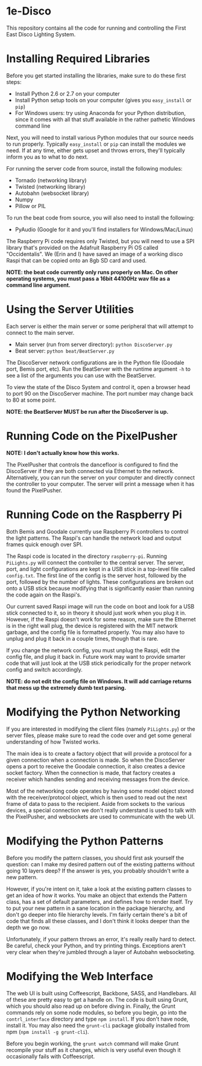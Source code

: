 1e-Disco
========

This repository contains all the code for running and controlling the First East Disco Lighting System.

Installing Required Libraries
=============================
Before you get started installing the libraries, make sure to do these first steps:
* Install Python 2.6 or 2.7 on your computer
* Install Python setup tools on your computer (gives you `easy_install` or `pip`)
* For Windows users: try using Anaconda for your Python distribution, since it comes with all that stuff available in the rather pathetic Windows command line

Next, you will need to install various Python modules that our source needs to run properly.  Typically `easy_install` or `pip` can install the modules we need.  If at any time, either gets upset and throws errors, they'll typically inform you as to what to do next.

For running the server code from source, install the following modules:
* Tornado (networking library)
* Twisted (networking library)
* Autobahn (websocket library)
* Numpy
* Pillow or PIL

To run the beat code from source, you will also need to install the following:
* PyAudio (Google for it and you'll find installers for Windows/Mac/Linux)

The Raspberry Pi code requires only Twisted, but you will need to use a SPI library that's provided on the Adafruit Raspberry Pi OS called "Occidentalis".  We (Erin and I) have saved an image of a working disco Raspi that can be copied onto an 8gb SD card and used.

**NOTE: the beat code currently only runs properly on Mac.  On other operating systems, you must pass a 16bit 44100Hz wav file as a command line argument.**

Using the Server Utilities
======================================
Each server is either the main server or some peripheral that will attempt to connect to the main server.
* Main server (run from server directory): `python DiscoServer.py`
* Beat server: `python beat/BeatServer.py`

The DiscoServer network configurations are in the Python file (Goodale port, Bemis port, etc).  Run the BeatServer with the runtime argument `-h` to see a list of the arguments you can use with the BeatServer.

To view the state of the Disco System and control it, open a browser head to port 90 on the DiscoServer machine.  The port number may change back to 80 at some point.

**NOTE: the BeatServer MUST be run after the DiscoServer is up.**

Running Code on the PixelPusher
======================================
**NOTE: I don't actually know how this works.**

The PixelPusher that controls the dancefloor is configured to find the DiscoServer if they are both connected via Ethernet to the network.  Alternatively, you can run the server on your computer and directly connect the controller to your computer.  The server will print a message when it has found the PixelPusher.

Running Code on the Raspberry Pi
======================================
Both Bemis and Goodale currently use Raspberry Pi controllers to control the light patterns.  The Raspi's can handle the network load and output frames quick enough over SPI.

The Raspi code is located in the directory `raspberry-pi`.  Running `PiLights.py` will connect the controller to the central server.  The server, port, and light configurations are kept in a USB stick in a top-level file called `config.txt`.  The first line of the config is the server host, followed by the port, followed by the number of lights.  These configurations are broken out onto a USB stick because modifying that is significantly easier than running the code again on the Raspi's.

Our current saved Raspi image will run the code on boot and look for a USB stick connected to it, so in theory it should just work when you plug it in.  However, if the Raspi doesn't work for some reason, make sure the Ethernet is in the right wall plug, the device is registered with the MIT network garbage, and the config file is formatted properly.  You may also have to unplug and plug it back in a couple times, though that is rare.

If you change the network config, you must unplug the Raspi, edit the config file, and plug it back in.  Future work may want to provide smarter code that will just look at the USB stick periodically for the proper network config and switch accordingly.

**NOTE: do not edit the config file on Windows.  It will add carriage returns that mess up the extremely dumb text parsing.**

Modifying the Python Networking
======================================
If you are interested in modifying the client files (namely `PiLights.py`) or the server files, please make sure to read the code over and get some general understanding of how Twisted works.

The main idea is to create a factory object that will provide a protocol for a given connection when a connection is made.  So when the DiscoServer opens a port to receive the Goodale connection, it also creates a device socket factory.  When the connection is made, that factory creates a receiver which handles sending and receiving messages from the device.

Most of the networking code operates by having some model object stored with the receiver/protocol object, which is then used to read out the next frame of data to pass to the recipient.  Aside from sockets to the various devices, a special connection we don't really understand is used to talk with the PixelPusher, and websockets are used to communicate with the web UI.

Modifying the Python Patterns
=====================================
Before you modify the pattern classes, you should first ask yourself the question: can I make my desired pattern out of the existing patterns without going 10 layers deep?  If the answer is yes, you probably shouldn't write a new pattern.

However, if you're intent on it, take a look at the existing pattern classes to get an idea of how it works.  You make an object that extends the Pattern class, has a set of default parameters, and defines how to render itself.  Try to put your new pattern in a sane location in the package hierarchy, and don't go deeper into file hierarchy levels.  I'm fairly certain there's a bit of code that finds all these classes, and I don't think it looks deeper than the depth we go now.

Unfortunately, if your pattern throws an error, it's really really hard to detect.  Be careful, check your Python, and try printing things.  Exceptions aren't very clear when they're jumbled through a layer of Autobahn websocketing.

Modifying the Web Interface
====================================
The web UI is built using Coffeescript, Backbone, SASS, and Handlebars.  All of these are pretty easy to get a handle on.  The code is built using Grunt, which you should also read up on before diving in.  Finally, the Grunt commands rely on some node modules, so before you begin, go into the `contrl_interface` directory and type `npm install`.  If you don't have node, install it.  You may also need the `grunt-cli` package globally installed from npm (`npm install -g grunt-cli`).

Before you begin working, the `grunt watch` command will make Grunt recompile your stuff as it changes, which is very useful even though it occasionally fails with Coffeescript.